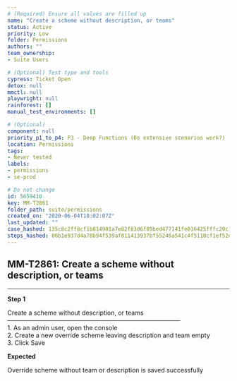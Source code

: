 ```yaml
---
# (Required) Ensure all values are filled up
name: "Create a scheme without description, or teams"
status: Active
priority: Low
folder: Permissions
authors: ""
team_ownership: 
- Suite Users

# (Optional) Test type and tools
cypress: Ticket Open
detox: null
mmctl: null
playwright: null
rainforest: []
manual_test_environments: []

# (Optional)
component: null
priority_p1_to_p4: P3 - Deep Functions (Do extensive scenarios work?)
location: Permissions
tags: 
- Never tested
labels: 
- permissions
- se-prod

# Do not change
id: 5659410
key: MM-T2861
folder_path: suite/permissions
created_on: "2020-06-04T18:02:07Z"
last_updated: ""
case_hashed: 135c8c2ff8cf1b814901a7e82f83d6f89bed477141fe016425fffc20c10a2ded7e30ac48b71980cf0945bcd69e13bad9
steps_hashed: 06b1e937d4a78b94f539af811413937bf55246a541c4f5110cf1ef52df94681255730c933bb8ea58d39468ef1cf1a266
---
```


## MM-T2861: Create a scheme without description, or teams

---

**Step 1**

Create a scheme without description, or teams\
————————————————————————————\
1\. As an admin user, open the console\
2\. Create a new override scheme leaving description and team empty\
3\. Click Save

**Expected**

Override scheme without team or description is saved successfully
